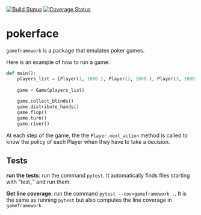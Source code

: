 [![Build Status](https://travis-ci.org/adrienruault/pokerface.svg?branch=master)](https://travis-ci.org/adrienruault/pokerface)
[![Coverage Status](https://coveralls.io/repos/github/adrienruault/pokerface/badge.svg?branch=master)](https://coveralls.io/github/adrienruault/pokerface?branch=master)
# pokerface

`gameframework` is a package that emulates poker games.

Here is an example of how to run a game:

```python
def main():
    players_list = [Player(1, 1000.), Player(2, 1000.), Player(3, 1000.)]
    
    game = Game(players_list)
    
    game.collect_blinds()
    game.distribute_hands()
    game.flop()
    game.turn()
    game.river()
```

At each step of the game, the the `Player.next_action` method is called to know the policy of each Player when they have to take a decision.


## Tests

**run the tests**: run the command `pytest`. It automatically finds files starting with "test_" and run them.

**Get line coverage**: run the command `pytest --cov=gameframework .`. It is the same as running `pytest` but also computes the line coverage in `gameframework`
